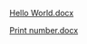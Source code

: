 [Hello World.docx](https://github.com/user-attachments/files/17110155/Hello.World.docx)

[Print number.docx](https://github.com/user-attachments/files/17110152/Print.number.docx)

